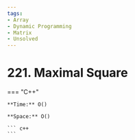 ```yaml
---
tags:
- Array
- Dynamic Programming
- Matrix
- Unsolved
---
```



# 221. Maximal Square

=== "C++"

    **Time:** O()

    **Space:** O()

    ``` c++
    ```